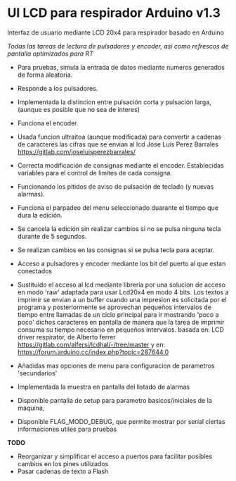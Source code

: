 # UI LCD para respirador Arduino v1.3
Interfaz de usuario mediante LCD 20x4 para respirador basado en Arduino

*Todas las tareas de lectura de pulsadores y encoder, asi como refrescos de pantalla optimizados para RT*

* Para pruebas, simula la entrada de datos mediante numeros generados de forma aleatoria.

- Responde a los pulsadores. 
- Implementada la distincion entre pulsación corta y pulsación larga, (aunque es posible que no sea de interes)
- Funciona el encoder.
- Usada funcion ultraitoa (aunque modificada) para convertir a cadenas de caracteres las cifras que se envian al lcd
	Jose Luis Perez Barrales 
	https://gitlab.com/joseluisperezbarrales/
	
- Correcta modificación de consignas mediante el encoder. Establecidas variables para el control de limites de cada consigna.
- Funcionando los pitidos de aviso de pulsación de teclado (y nuevas alarmas).
- Funciona el parpadeo del menu seleccionado duarante el tiempo que dura la edición. 
- Se cancela la edición sin realizar cambios si no se pulsa ninguna tecla durante de 5 segundos.
- Se realizan cambios en las consignas si se pulsa tecla para aceptar.
- Acceso a pulsadores y encoder mediante los bit del puerto al que estan conectados
- Sustituido el acceso al lcd mediante libreria por una solucion de acceso en modo 'raw'  adaptada para usar Lcd20x4 en modo 4 bits. Los textos a imprimir se envian a un buffer cuando una impresion es solicitada por el programa y posteriormente se aprovechan pequeños intervalos de tiempo entre llamadas de un ciclo principal para ir mostrando 'poco a poco' dichos caracteres en pantalla de manera que la tarea de imprimir consuma su tiempo necesario en pequeños intervalos.
	basada en:
		LCD driver respirator, de Alberto ferrer
		https://gitlab.com/alfersi/lcdhal/-/tree/master
	y en:
		https://forum.arduino.cc/index.php?topic=287644.0

- Añadidas mas opciones de menu para configuracion de parametros 'secundarios'
- Implementada la muestra en pantalla del listado de alarmas
- Disponible pantalla de setup para parametro basicos/iniciales de la maquina,
- Disponible  FLAG_MODO_DEBUG, que permite mostrar por serial ciertas informaciones utiles para pruebas

**TODO** 
- Reorganizar y simplificar el acceso a puertos para facilitar posibles cambios en los pines utilizados
- Pasar cadenas de texto a Flash

